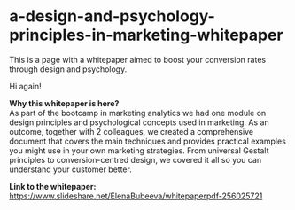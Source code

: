 # a-design-and-psychology-principles-in-marketing-whitepaper
This is a page with a whitepaper aimed to boost your conversion rates through design and psychology.

Hi again!

<b>Why this whitepaper is here?</b></br>
As part of the bootcamp in marketing analytics we had one module on design principles and psychological concepts used in marketing. As an outcome, together with 2 colleagues, we created a comprehensive document that covers the main techniques and provides practical examples you might use in your own marketing strategies. From universal Gestalt principles to conversion-centred design, we covered it all so you can understand your customer better.

<b>Link to the whitepaper:</b></br>
https://www.slideshare.net/ElenaBubeeva/whitepaperpdf-256025721
